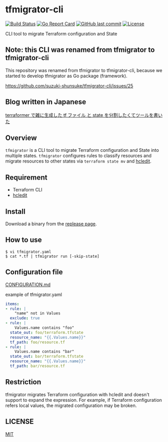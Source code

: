 # tfmigrator-cli

[![Build Status](https://github.com/suzuki-shunsuke/tfmigrator-cli/workflows/test/badge.svg)](https://github.com/suzuki-shunsuke/tfmigrator-cli/actions)
[![Go Report Card](https://goreportcard.com/badge/github.com/suzuki-shunsuke/tfmigrator-cli)](https://goreportcard.com/report/github.com/suzuki-shunsuke/tfmigrator-cli)
[![GitHub last commit](https://img.shields.io/github/last-commit/suzuki-shunsuke/tfmigrator-cli.svg)](https://github.com/suzuki-shunsuke/tfmigrator-cli)
[![License](http://img.shields.io/badge/license-mit-blue.svg?style=flat-square)](https://raw.githubusercontent.com/suzuki-shunsuke/tfmigrator-cli/main/LICENSE)

CLI tool to migrate Terraform configuration and State

## Note: this CLI was renamed from tfmigrator to tfmigrator-cli

This repository was renamed from tfmigrator to tfmigrator-cli, because we started to develop tfmigrator as Go package (framework).

https://github.com/suzuki-shunsuke/tfmigrator-cli/issues/25

## Blog written in Japanese

[terraformer で雑に生成した tf ファイル と state を分割したくてツールを書いた](https://techblog.szksh.cloud/tfmigrator/)

## Overview

`tfmigrator` is a CLI tool to migrate Terraform configuration and State into multiple states.
`tfmigrator` configures rules to classify resources and migrate resources to other states via `terraform state mv` and [hcledit](https://github.com/minamijoyo/hcledit).

## Requirement

* Terraform CLI
* [hcledit](https://github.com/minamijoyo/hcledit)

## Install

Download a binary from the [replease page](https://github.com/suzuki-shunsuke/tfmigrator-cli/releases).

## How to use

```
$ vi tfmigrator.yaml
$ cat *.tf | tfmigrator run [-skip-state]
```

## Configuration file

[CONFIGURATION.md](docs/CONFIGURATION.md)

example of tfmigrator.yaml

```yaml
items:
- rule: |
    "name" not in Values
  exclude: true
- rule: |
    Values.name contains "foo"
  state_out: foo/terraform.tfstate
  resource_name: "{{.Values.name}}"
  tf_path: foo/resource.tf
- rule: |
    Values.name contains "bar"
  state_out: bar/terraform.tfstate
  resource_name: "{{.Values.name}}"
  tf_path: bar/resource.tf
```

## Restriction

tfmigrator migrates Terraform configuration with hcledit and doesn't support to expand the expression.
For example, if Terraform configuration refers local values, the migrated configuration may be broken.

## LICENSE

[MIT](LICENSE)
